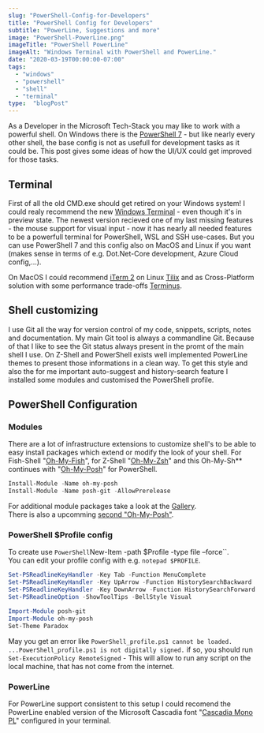 ```yaml
---
slug: "PowerShell-Config-for-Developers"
title: "PowerShell Config for Developers"
subtitle: "PowerLine, Suggestions and more"
image: "PowerShell-PowerLine.png"
imageTitle: "PowerShell PowerLine"
imageAlt: "Windows Terminal with PowerShell and PowerLine."
date: "2020-03-19T00:00:00-07:00"
tags:
  - "windows"
  - "powershell"
  - "shell"
  - "terminal"
type:  "blogPost"
---
```


As a Developer in the Microsoft Tech-Stack you may like to work with a powerful shell. On Windows there is the [PowerShell 7](https://github.com/PowerShell/PowerShell/releases) - but like nearly every other shell, the base config is not as usefull for development tasks as it could be. This post gives some ideas of how the UI/UX could get improved for those tasks.

## Terminal

First of all the old CMD.exe should get retired on your Windows system! I could realy recommend the new [Windows Terminal](https://github.com/microsoft/terminal) - even though it's in preview state. The newest version recieved one of my last missing features - the mouse support for visual input - now it has nearly all needed features to be a powerfull terminal for PowerShell, WSL and SSH use-cases. But you can use PowerShell 7 and this config also on MacOS and Linux if you want (makes sense in terms of e.g. Dot.Net-Core development, Azure Cloud config,...).

On MacOS I could recommend [iTerm 2](https://iterm2.com) on Linux [Tilix](https://gnunn1.github.io/tilix-web/) and as Cross-Platform solution with some performance trade-offs [Terminus](https://eugeny.github.io/terminus/).

## Shell customizing

I use Git all the way for version control of my code, snippets, scripts, notes and documentation. My main Git tool is always a commandline Git. Because of that I like to see the Git status always present in the promt of the main shell I use. On Z-Shell and PowerShell exists well implemented PowerLine themes to present those informations in a clean way. To get this style and also the for me important auto-suggest and history-search feature I installed some modules and customised the PowerShell profile.

## PowerShell Configuration

### Modules

There are a lot of infrastructure extensions to customize shell's to be able to easy install packages which extend or modify the look of your shell. For Fish-Shell "[Oh-My-Fish](https://github.com/oh-my-fish/oh-my-fish)", for Z-Shell "[Oh-My-Zsh](https://ohmyz.sh)" and this Oh-My-Sh** continues with "[Oh-My-Posh](https://github.com/JanDeDobbeleer/oh-my-posh)" for PowerShell.

```PowerShell
Install-Module -Name oh-my-posh
Install-Module -Name posh-git -AllowPrerelease
```

For additional module packages take a look at the [Gallery](https://www.powershellgallery.com/packages).  
There is also a upcomming [second "Oh-My-Posh"](http://pecigonzalo.github.io/Oh-My-Posh/).

### PowerShell $Profile config

To create use `PowerShell`New-Item -path $Profile -type file –force``.  
You can edit your profile config with e.g. `notepad $PROFILE`.

```PowerShell
Set-PSReadlineKeyHandler -Key Tab -Function MenuComplete
Set-PSReadlineKeyHandler -Key UpArrow -Function HistorySearchBackward
Set-PSReadlineKeyHandler -Key DownArrow -Function HistorySearchForward
Set-PSReadlineOption -ShowToolTips -BellStyle Visual

Import-Module posh-git
Import-Module oh-my-posh
Set-Theme Paradox
```

May you get an error like `PowerShell_profile.ps1 cannot be loaded. ...PowerShell_profile.ps1 is not digitally signed.` if so, you should run `Set-ExecutionPolicy RemoteSigned` - This will allow to run any script on the local machine, that has not come from the internet.

### PowerLine

For PowerLine support consistent to this setup I could recomend the PowerLine enabled version of the Microsoft Cascadia font "[Cascadia Mono PL](https://github.com/microsoft/cascadia-code)" configured in your terminal.
